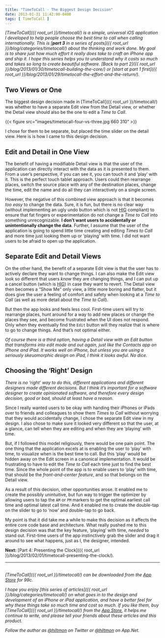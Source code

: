 ```yaml
---
title: "TimeToCall - The Biggest Design Decision"
date: 2013-01-31 11:42:00-0400
tags: [ TimeToCall ]
---
```


*[TimeToCall]({{ root_url }}/timetocall/) is a simple, universal iOS application I developed to help people choose the best time to call when calling internationally. This is [**part 3** in a series of posts]({{ root_url }}/blog/categories/timetocall/) about the thinking and work done. My goal is to share just how much effort it really does take to craft an iPhone app and ship it. I hope this series helps you to understand why it costs so much and takes so long to create beautiful software. [Back to part 2]({{ root_url }}/blog/2013/01/30/timetocall-building-the-core/) or [start at part 1 first]({{ root_url }}/blog/2013/01/29/timetocall-the-effort-and-the-return/).*

## Two Views or One

The biggest design decision made in [TimeToCall]({{ root_url }}/timetocall/) was whether to have a separate Edit view from the Detail view, or whether the Detail view should also be the one to edit a *Time to Call*.

{{< figure src="images/timetocall-four-vs-three.jpg 660 310" >}}

I chose for them to be separate, but placed the time slider on the detail view. Here is is how I came to this design decision.

## Edit and Detail in One View

The benefit of having a modifiable Detail view is that the user of the application can directly interact with the data as it is presented to them. From a user’s perspective, if you can see it, you can touch it and ‘play’ with it. This is the perfect touch tablet approach. Users could then rearrange places, switch the source place with any of the destination places, change the time, edit the name and do all they can interactively on a single screen.

However, the negative of this combined view approach is that it becomes *too easy* to change the data. Sure, it is fun, but there is no clear way (without implementing an ugly undo button which is not [HIG](http://developer.apple.com/library/ios/#documentation/userexperience/conceptual/mobilehig/Introduction/Introduction.html) compliant) to ensure that fat fingers or experimentation do not change a *Time to Call* into something unrecognizable.  **I don’t want users to accidentally or unintentionally change the data**. Further, I assume that the user of the application is going to spend little time creating and editing *Times to Call* and more time just looking them up or ‘playing’ with time. I did not want users to be afraid to open up the application.

## Separate Edit and Detail Views

On the other hand, the benefit of a separate Edit view is that the user has to actively declare they want to change things. I can also make the Edit view look so different that users *know* they are changing things, and I can put up a cancel button (which is [HIG](http://developer.apple.com/library/ios/#documentation/userexperience/conceptual/mobilehig/Introduction/Introduction.html)) in case they want to revert. The Detail view then becomes a “Show Me” only view, a little more boring and flatter, but it does give the user a feeling of comfort and safety when looking at a *Time to Call* (as well as more detail about the *Time to Call*).

But then the app looks and feels less cool. First-time users will try to rearrange places, hunt around for a way to add new places or change the places they see, and become frustrated when the UI does not respond. Only when they eventually find the `Edit` button will they realize that is where to go to change things. And that’s not optimal either.

*Of course there is a third option, having a Detail view with an Edit button that transforms into edit mode and out again, just like the Contacts app on iPhone and iPad. It works well on iPhone, but unless you are using a seriously skeuomorphic design on iPad, I think it looks awful. No dice.*

## Choosing the ‘Right’ Design

*There is no ‘right’ way to do this, different applications and different designers made different decisions. But I think it’s important for a software designer to create opinionated software, and therefore every design decision, good or bad, should at least have a reason.*

Since I really wanted users to be okay with handing their iPhones or iPads over to friends and colleagues to show them *Times to Call* without worrying that they would accidentally change, I chose the separate Edit view in my design. I also chose to make sure it looked very different so that the user, at a glance, can tell when they are editing and when they are ‘playing’ with time.

But, if I followed this model religiously, there would be one pain point. The one thing that the application excels at is enabling the user to ‘play’ with time, to visualize when is the best time to call. But this ‘play’ would be hidden away on the Edit screen in a canonical implementation. It would be frustrating to have to edit the *Time to Call* each time just to find the best time. Since the whole point of the app is to enable users to ‘play’ with time, that should be the *front-and-center feature*, and so that belongs on the Detail view. 

As a result of this decision, other opportunities arose. It enabled me to create the possibly unintuitive, but fun way to trigger the optimizer by allowing users to tap the `AM` or `PM` markers to get the optimal earliest call time and optimal latest call time. And it enabled me to create the double-tap on the slider to go to ‘now’ and double-tap to go back.

My point is that it did take me a while to make this decision as it affects the entire core code base and architecture. What really pushed me to this design decision was that the key feature, ‘playing’ with time, *needed* to stand out. First-time users of the app instinctively grab the slider and drag it around to see what happens, just as I, the designer, intended.

**Next:** [Part 4: Presenting the Clock]({{ root_url }}/blog/2013/02/01/timetocall-presenting-the-clock/).

---
&nbsp;  
*[TimeToCall]({{ root_url }}/timetocall/) can be downloaded from the [App Store](https://itunes.apple.com/us/app/timetocall/id596429979?ls=1&mt=8) for 99c.*

*I hope you enjoy [this series of articles]({{ root_url }}/blog/categories/timetocall/) on what goes in to the design and development of an iPhone or iPad application, and have a better feel for why these things take so much time and cost so much. If you like them, buy [TimeToCall]({{ root_url }}/timetocall/) from the [App Store](https://itunes.apple.com/us/app/timetocall/id596429979?ls=1&mt=8), it helps me continue to write, and please tell your friends about these articles and this product.*

*Follow the author as [@hiltmon](https://twitter.com/hiltmon) on Twitter or [@hiltmon](http://alpha.app.net/hiltmon) on App.Net.*
